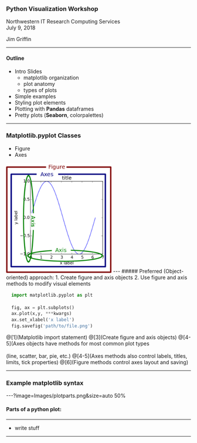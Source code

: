 ### Python Visualization Workshop


Northwestern IT Research Computing Services  
July 9, 2018  

Jim Griffin

---
#### Outline

* Intro Slides
  * matplotlib organization
  * plot anatomy
  * types of plots  
* Simple examples
* Styling plot elements  
* Plotting with **Pandas** dataframes  
* Pretty plots (**Seaborn**, colorpalettes)  

---
### Matplotlib.pyplot Classes
  * Figure  
  * Axes  
<img src="Images/plotparts.png" style="max-height: 300px;"/>
---
##### Preferred (Object-oriented) approach:
  1. Create figure and axis objects
  2. Use figure and axis methods to modify visual elements

```python
  import matplotlib.pyplot as plt

  fig, ax = plt.subplots()
  ax.plot(x,y, ***kwargs)
  ax.set_xlabel('x label')
  fig.savefig('path/to/file.png')
```
  @[1](Matplotlib import statement)
  @[3](Create figure and axis objects)
  @[4-5](Axes objects have methods for most common plot types<br></br>(line, scatter, bar, pie, etc.)
  @[4-5](Axes methods also control labels, titles, limits, tick properties)
  @[6](Figure methods control axes layout and saving)

---

### Example matplotlib syntax




---?image=Images/plotparts.png&size=auto 50%
#### Parts of a python plot:

---
* write stuff


---


```

```
